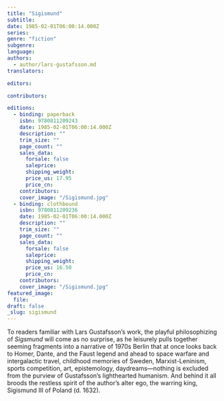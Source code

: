 ```yaml
---
title: "Sigismund"
subtitle:
date: 1985-02-01T06:00:14.000Z
series:
genre: "fiction"
subgenre:
language:
authors:
  - author/lars-gustafsson.md
translators:

editors:

contributors:

editions:
  - binding: paperback
    isbn: 9780811209243
    date: 1985-02-01T06:00:14.000Z
    description: ""
    trim_size: ""
    page_count: ""
    sales_data:
      forsale: false
      saleprice:
      shipping_weight:
      price_us: 17.95
      price_cn:
    contributors:
    cover_image: "/Sigismund.jpg"
  - binding: clothbound
    isbn: 9780811209236
    date: 1985-02-01T06:00:14.000Z
    description: ""
    trim_size: ""
    page_count: ""
    sales_data:
      forsale: false
      saleprice:
      shipping_weight:
      price_us: 16.50
      price_cn:
    contributors:
    cover_image: "/Sigismund.jpg"
featured_image:
  file:
draft: false
_slug: sigismund
---
```


To readers familiar with Lars Gustafsson’s work, the playful philosophizing of _Sigsmund_ will come as no surprise, as he leisurely pulls together seeming fragments into a narrative of 1970s Berlin that at once looks back to Homer, Dante, and the Faust legend and ahead to space warfare and intergalactic travel, childhood memories of Sweden, Marxist-Leninism, sports competition, art, epistemology, daydreams––nothing is excluded from the purview of Gustafsson’s lighthearted humanism. And behind it all broods the restless spirit of the author’s alter ego, the warring king, Sigismund III of Poland (d. 1632).

